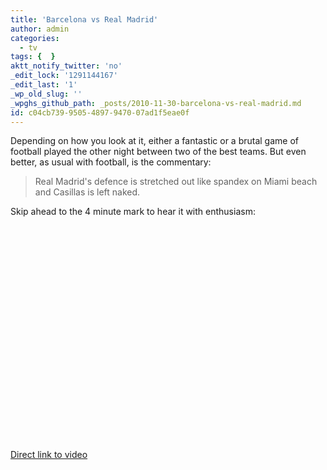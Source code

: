 ```yaml
---
title: 'Barcelona vs Real Madrid'
author: admin
categories:
  - tv
tags: {  }
aktt_notify_twitter: 'no'
_edit_lock: '1291144167'
_edit_last: '1'
_wp_old_slug: ''
_wpghs_github_path: _posts/2010-11-30-barcelona-vs-real-madrid.md
id: c04cb739-9505-4897-9470-07ad1f5eae0f
---
```

<p>Depending on how you look at it, either a fantastic or a brutal game of football played the other night between two of the best teams.  But even better, as usual with football, is the commentary:</p>
<blockquote><p>Real Madrid's defence is stretched out like spandex on Miami beach and Casillas is left naked.</p></blockquote>
<p>Skip ahead to the 4 minute mark to hear it with enthusiasm:</p>
<p><object width="425" height="344"><param name="movie" value="http://www.youtube.com/v/Rnf-zlGDbAY?fs=1&amp;hl=en_US&amp;rel=0"></param><param name="allowFullScreen" value="true"></param><param name="allowscriptaccess" value="always"></param><embed src="http://www.youtube.com/v/Rnf-zlGDbAY?fs=1&amp;hl=en_US&amp;rel=0" type="application/x-shockwave-flash" allowscriptaccess="always" allowfullscreen="true" width="425" height="344"></embed></object></p>
<p><a href="http://www.youtube.com/watch?v=Rnf-zlGDbAY">Direct link to video</a></p>
